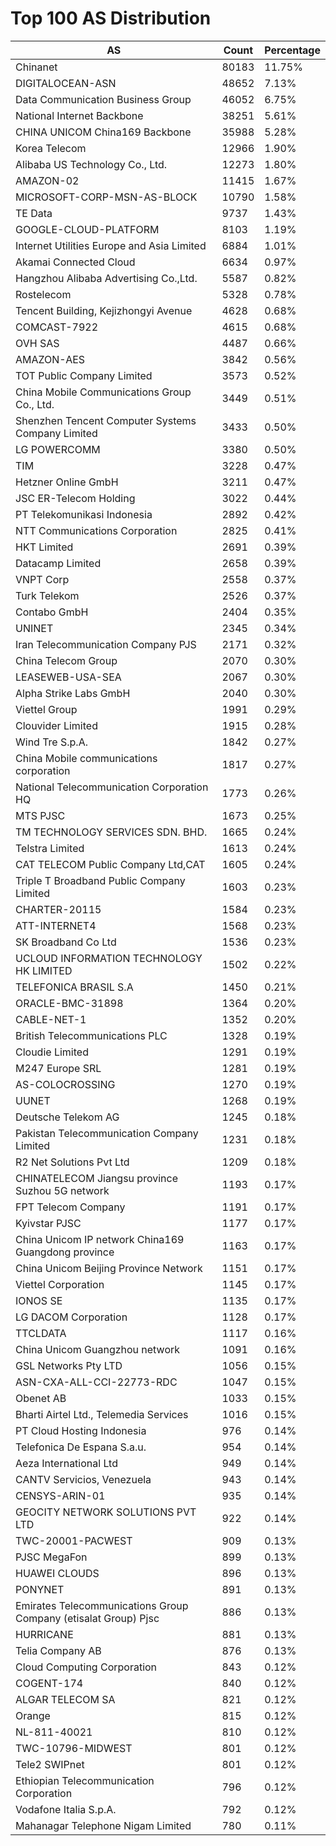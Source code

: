 # Top 100 AS Distribution
| AS | Count | Percentage |
|----|----|----|
| Chinanet | 80183 | 11.75% |
| DIGITALOCEAN-ASN | 48652 | 7.13% |
| Data Communication Business Group | 46052 | 6.75% |
| National Internet Backbone | 38251 | 5.61% |
| CHINA UNICOM China169 Backbone | 35988 | 5.28% |
| Korea Telecom | 12966 | 1.90% |
| Alibaba US Technology Co., Ltd. | 12273 | 1.80% |
| AMAZON-02 | 11415 | 1.67% |
| MICROSOFT-CORP-MSN-AS-BLOCK | 10790 | 1.58% |
| TE Data | 9737 | 1.43% |
| GOOGLE-CLOUD-PLATFORM | 8103 | 1.19% |
| Internet Utilities Europe and Asia Limited | 6884 | 1.01% |
| Akamai Connected Cloud | 6634 | 0.97% |
| Hangzhou Alibaba Advertising Co.,Ltd. | 5587 | 0.82% |
| Rostelecom | 5328 | 0.78% |
| Tencent Building, Kejizhongyi Avenue | 4628 | 0.68% |
| COMCAST-7922 | 4615 | 0.68% |
| OVH SAS | 4487 | 0.66% |
| AMAZON-AES | 3842 | 0.56% |
| TOT Public Company Limited | 3573 | 0.52% |
| China Mobile Communications Group Co., Ltd. | 3449 | 0.51% |
| Shenzhen Tencent Computer Systems Company Limited | 3433 | 0.50% |
| LG POWERCOMM | 3380 | 0.50% |
| TIM | 3228 | 0.47% |
| Hetzner Online GmbH | 3211 | 0.47% |
| JSC ER-Telecom Holding | 3022 | 0.44% |
| PT Telekomunikasi Indonesia | 2892 | 0.42% |
| NTT Communications Corporation | 2825 | 0.41% |
| HKT Limited | 2691 | 0.39% |
| Datacamp Limited | 2658 | 0.39% |
| VNPT Corp | 2558 | 0.37% |
| Turk Telekom | 2526 | 0.37% |
| Contabo GmbH | 2404 | 0.35% |
| UNINET | 2345 | 0.34% |
| Iran Telecommunication Company PJS | 2171 | 0.32% |
| China Telecom Group | 2070 | 0.30% |
| LEASEWEB-USA-SEA | 2067 | 0.30% |
| Alpha Strike Labs GmbH | 2040 | 0.30% |
| Viettel Group | 1991 | 0.29% |
| Clouvider Limited | 1915 | 0.28% |
| Wind Tre S.p.A. | 1842 | 0.27% |
| China Mobile communications corporation | 1817 | 0.27% |
| National Telecommunication Corporation HQ | 1773 | 0.26% |
| MTS PJSC | 1673 | 0.25% |
| TM TECHNOLOGY SERVICES SDN. BHD. | 1665 | 0.24% |
| Telstra Limited | 1613 | 0.24% |
| CAT TELECOM Public Company Ltd,CAT | 1605 | 0.24% |
| Triple T Broadband Public Company Limited | 1603 | 0.23% |
| CHARTER-20115 | 1584 | 0.23% |
| ATT-INTERNET4 | 1568 | 0.23% |
| SK Broadband Co Ltd | 1536 | 0.23% |
| UCLOUD INFORMATION TECHNOLOGY HK LIMITED | 1502 | 0.22% |
| TELEFONICA BRASIL S.A | 1450 | 0.21% |
| ORACLE-BMC-31898 | 1364 | 0.20% |
| CABLE-NET-1 | 1352 | 0.20% |
| British Telecommunications PLC | 1328 | 0.19% |
| Cloudie Limited | 1291 | 0.19% |
| M247 Europe SRL | 1281 | 0.19% |
| AS-COLOCROSSING | 1270 | 0.19% |
| UUNET | 1268 | 0.19% |
| Deutsche Telekom AG | 1245 | 0.18% |
| Pakistan Telecommunication Company Limited | 1231 | 0.18% |
| R2 Net Solutions Pvt Ltd | 1209 | 0.18% |
| CHINATELECOM Jiangsu province Suzhou 5G network | 1193 | 0.17% |
| FPT Telecom Company | 1191 | 0.17% |
| Kyivstar PJSC | 1177 | 0.17% |
| China Unicom IP network China169 Guangdong province | 1163 | 0.17% |
| China Unicom Beijing Province Network | 1151 | 0.17% |
| Viettel Corporation | 1145 | 0.17% |
| IONOS SE | 1135 | 0.17% |
| LG DACOM Corporation | 1128 | 0.17% |
| TTCLDATA | 1117 | 0.16% |
| China Unicom Guangzhou network | 1091 | 0.16% |
| GSL Networks Pty LTD | 1056 | 0.15% |
| ASN-CXA-ALL-CCI-22773-RDC | 1047 | 0.15% |
| Obenet AB | 1033 | 0.15% |
| Bharti Airtel Ltd., Telemedia Services | 1016 | 0.15% |
| PT Cloud Hosting Indonesia | 976 | 0.14% |
| Telefonica De Espana S.a.u. | 954 | 0.14% |
| Aeza International Ltd | 949 | 0.14% |
| CANTV Servicios, Venezuela | 943 | 0.14% |
| CENSYS-ARIN-01 | 935 | 0.14% |
| GEOCITY NETWORK SOLUTIONS PVT LTD | 922 | 0.14% |
| TWC-20001-PACWEST | 909 | 0.13% |
| PJSC MegaFon | 899 | 0.13% |
| HUAWEI CLOUDS | 896 | 0.13% |
| PONYNET | 891 | 0.13% |
| Emirates Telecommunications Group Company (etisalat Group) Pjsc | 886 | 0.13% |
| HURRICANE | 881 | 0.13% |
| Telia Company AB | 876 | 0.13% |
| Cloud Computing Corporation | 843 | 0.12% |
| COGENT-174 | 840 | 0.12% |
| ALGAR TELECOM SA | 821 | 0.12% |
| Orange | 815 | 0.12% |
| NL-811-40021 | 810 | 0.12% |
| TWC-10796-MIDWEST | 801 | 0.12% |
| Tele2 SWIPnet | 801 | 0.12% |
| Ethiopian Telecommunication Corporation | 796 | 0.12% |
| Vodafone Italia S.p.A. | 792 | 0.12% |
| Mahanagar Telephone Nigam Limited | 780 | 0.11% |
